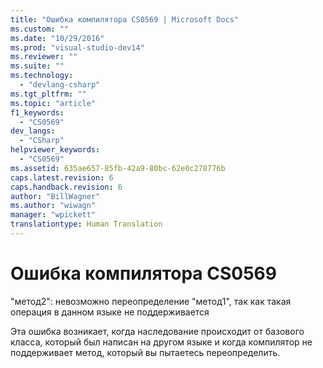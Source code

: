 ```yaml
---
title: "Ошибка компилятора CS0569 | Microsoft Docs"
ms.custom: ""
ms.date: "10/29/2016"
ms.prod: "visual-studio-dev14"
ms.reviewer: ""
ms.suite: ""
ms.technology: 
  - "devlang-csharp"
ms.tgt_pltfrm: ""
ms.topic: "article"
f1_keywords: 
  - "CS0569"
dev_langs: 
  - "CSharp"
helpviewer_keywords: 
  - "CS0569"
ms.assetid: 635ae657-85fb-42a9-80bc-62e0c278776b
caps.latest.revision: 6
caps.handback.revision: 6
author: "BillWagner"
ms.author: "wiwagn"
manager: "wpickett"
translationtype: Human Translation
---
```

# Ошибка компилятора CS0569
"метод2": невозможно переопределение "метод1", так как такая операция в данном языке не поддерживается  
  
 Эта ошибка возникает, когда наследование происходит от базового класса, который был написан на другом языке и когда компилятор не поддерживает метод, который вы пытаетесь переопределить.